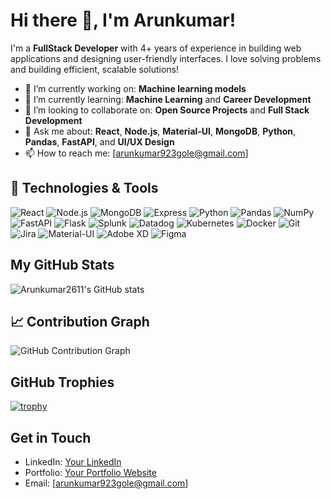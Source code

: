 # Hi there 👋, I'm Arunkumar!

I'm a **FullStack Developer** with 4+ years of experience in building web applications and designing user-friendly interfaces. I love solving problems and building efficient, scalable solutions!

- 🔭 I’m currently working on: **Machine learning models**
- 🌱 I’m currently learning: **Machine Learning** and **Career Development**
- 👯 I’m looking to collaborate on: **Open Source Projects** and **Full Stack Development**
- 💬 Ask me about: **React**, **Node.js**, **Material-UI**, **MongoDB**, **Python**, **Pandas**, **FastAPI**, and **UI/UX Design**
- 📫 How to reach me: [arunkumar923gole@gmail.com]

## 🚀 Technologies & Tools

![React](https://img.shields.io/badge/React-20232A?style=for-the-badge&logo=react&logoColor=61DAFB)
![Node.js](https://img.shields.io/badge/Node.js-339933?style=for-the-badge&logo=nodedotjs&logoColor=white)
![MongoDB](https://img.shields.io/badge/MongoDB-4EA94B?style=for-the-badge&logo=mongodb&logoColor=white)
![Express](https://img.shields.io/badge/Express.js-404D59?style=for-the-badge)
![Python](https://img.shields.io/badge/Python-3776AB?style=for-the-badge&logo=python&logoColor=white)
![Pandas](https://img.shields.io/badge/Pandas-150458?style=for-the-badge&logo=pandas&logoColor=white)
![NumPy](https://img.shields.io/badge/NumPy-013243?style=for-the-badge&logo=numpy&logoColor=white)
![FastAPI](https://img.shields.io/badge/FastAPI-009688?style=for-the-badge&logo=fastapi&logoColor=white)
![Flask](https://img.shields.io/badge/Flask-000000?style=for-the-badge&logo=flask&logoColor=white)
![Splunk](https://img.shields.io/badge/Splunk-000000?style=for-the-badge&logo=splunk)
![Datadog](https://img.shields.io/badge/Datadog-632CA6?style=for-the-badge&logo=datadog&logoColor=white)
![Kubernetes](https://img.shields.io/badge/Kubernetes-326CE5?style=for-the-badge&logo=kubernetes&logoColor=white)
![Docker](https://img.shields.io/badge/Docker-2496ED?style=for-the-badge&logo=docker&logoColor=white)
![Git](https://img.shields.io/badge/Git-F05032?style=for-the-badge&logo=git&logoColor=white)
![Jira](https://img.shields.io/badge/Jira-0052CC?style=for-the-badge&logo=jira&logoColor=white)
![Material-UI](https://img.shields.io/badge/Material--UI-0081CB?style=for-the-badge&logo=material-ui&logoColor=white)
![Adobe XD](https://img.shields.io/badge/Adobe%20XD-FF61F6?style=for-the-badge&logo=adobe-xd&logoColor=white)
![Figma](https://img.shields.io/badge/Figma-F24E1E?style=for-the-badge&logo=figma&logoColor=white)

## My GitHub Stats

![Arunkumar2611's GitHub stats](https://github-readme-stats.vercel.app/api?username=Arunkumar2611&show_icons=true&count_private=true&include_all_commits=true&theme=radical)

## 📈 Contribution Graph

![GitHub Contribution Graph](https://github-readme-activity-graph.cyclic.app/graph?username=Arunkumar2611&theme=dracula)

## GitHub Trophies

[![trophy](https://github-profile-trophy.vercel.app/?username=Arunkumar2611&theme=onedark)](https://github.com/ryo-ma/github-profile-trophy)

## Get in Touch

- LinkedIn: [Your LinkedIn](https://www.linkedin.com/in/yourprofile)
- Portfolio: [Your Portfolio Website](https://yourportfolio.com)
- Email: [arunkumar923gole@gmail.com]
